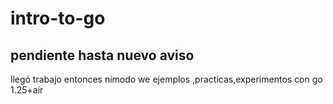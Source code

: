# intro-to-go

## pendiente hasta nuevo aviso

llegó trabajo entonces nimodo we
ejemplos ,practicas,experimentos con go 1.25+air
